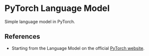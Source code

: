 # PyTorch Language Model

Simple language model in PyTorch.

## References

- Starting from the Language Model on the official [PyTorch website](https://github.com/pytorch/examples/tree/master/word_language_model).
